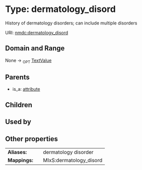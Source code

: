 
# Type: dermatology_disord


History of dermatology disorders; can include multiple disorders

URI: [nmdc:dermatology_disord](https://microbiomedata/meta/dermatology_disord)


## Domain and Range

None ->  <sub>OPT</sub> [TextValue](TextValue.md)

## Parents

 *  is_a: [attribute](attribute.md)

## Children


## Used by


## Other properties

|  |  |  |
| --- | --- | --- |
| **Aliases:** | | dermatology disorder |
| **Mappings:** | | MIxS:dermatology_disord |

